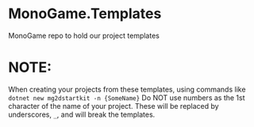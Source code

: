 # MonoGame.Templates
MonoGame repo to hold our project templates

# NOTE:
When creating your projects from these templates, using commands like `dotnet new mg2dstartkit -n {SomeName}` Do NOT use numbers as the 1st character of the name of your project. These will be replaced by underscores, `_`, and will break the templates.